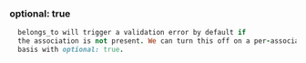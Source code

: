 ### optional: true

```ruby
  belongs_to will trigger a validation error by default if
  the association is not present. We can turn this off on a per-association
  basis with optional: true.
```